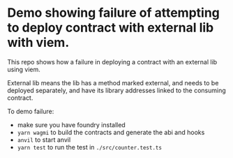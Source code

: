 # Demo showing failure of attempting to deploy contract with external lib with viem.

This repo shows how a failure in deploying a contract with an external lib using viem.

External lib means the lib has a method marked external, and needs to be deployed separately, and
have its library addresses linked to the consuming contract.


To demo failure:

* make sure you have foundry installed
* `yarn wagmi` to build the contracts and generate the abi and hooks
* `anvil` to start anvil
* `yarn test` to run the test in `./src/counter.test.ts`